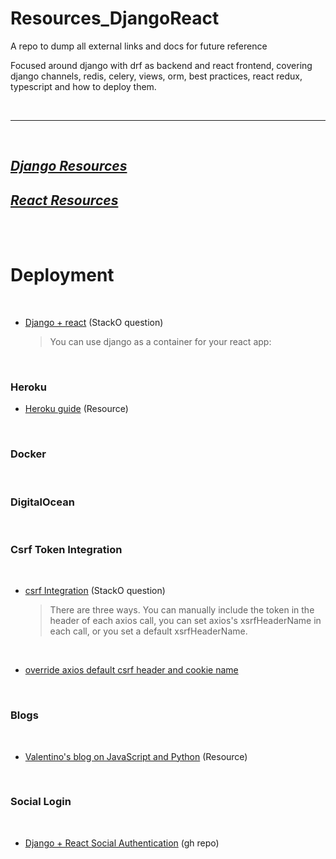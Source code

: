 # Resources_DjangoReact

A repo to dump all external links and docs for future reference


Focused around django with drf as backend and react frontend, covering django channels, redis, celery, views, orm, best practices, react redux, typescript and how to deploy them.

<br/>

---
<br/>

## [*Django Resources*](https://github.com/TomasSanchez/Resources_DjangoReact/tree/main/Django)

## [*React Resources*](https://github.com/TomasSanchez/Resources_DjangoReact/tree/main/React)

<br/>

<br/>

# Deployment


<br/>

- [Django + react](https://stackoverflow.com/questions/53517329/deploying-seprate-react-frontend-and-django-drf-api) (StackO question)
    
    > You can use django as a container for your react app:

<br/>

### Heroku

- [Heroku guide](https://dev.to/mdrhmn/deploying-react-django-app-using-heroku-2gfa) (Resource)

<br/>

### Docker

<!-- - [Heroku guide](https://dev.to/mdrhmn/deploying-react-django-app-using-heroku-2gfa) (Resource) -->

<br/>

### DigitalOcean

<!-- - [Heroku guide](https://dev.to/mdrhmn/deploying-react-django-app-using-heroku-2gfa) (Resource) -->

<br/>


### Csrf Token Integration

<br/>

- [csrf Integration](https://stackoverflow.com/questions/39254562/csrf-with-django-reactredux-using-axios) (StackO question)
    > There are three ways. You can manually include the token in the header of each axios call, you can set axios's xsrfHeaderName in each call, or you set a default xsrfHeaderName.

<br/>

- [override axios default csrf header and cookie name](https://gist.github.com/paltman/490049a64fa4115a2cea)

<br/>


### Blogs

<br/>

- [Valentino's blog on JavaScript and Python](https://www.valentinog.com/blog/) (Resource)

<br/>

### Social Login

<br/>

- [Django + React Social Authentication](https://github.com/pratiksinghchauhan/django_react_socialauth) (gh repo)

<br/>


